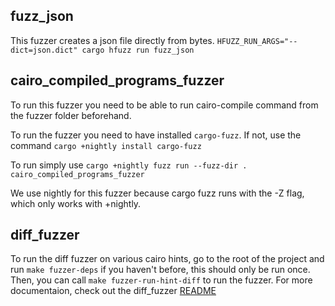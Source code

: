 ## fuzz_json
This fuzzer creates a json file directly from bytes.
`HFUZZ_RUN_ARGS="--dict=json.dict" cargo hfuzz run fuzz_json`

## cairo_compiled_programs_fuzzer
To run this fuzzer you need to be able to run cairo-compile command from the fuzzer folder beforehand.

To run the fuzzer you need to have installed `cargo-fuzz`. If not, use the command `cargo +nightly install cargo-fuzz`

To run simply use `cargo +nightly fuzz run --fuzz-dir . cairo_compiled_programs_fuzzer`

We use nightly for this fuzzer because cargo fuzz runs with the -Z flag, which only works with +nightly.

## diff_fuzzer
To run the diff fuzzer on various cairo hints, go to the root of the project and run
`make fuzzer-deps` if you haven't before, this should only be run once. Then, you can call
`make fuzzer-run-hint-diff` to run the fuzzer.
For more documentaion, check out the diff_fuzzer [README](diff_fuzzer/README.md)
